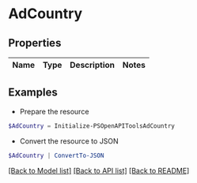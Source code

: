 # AdCountry
## Properties

Name | Type | Description | Notes
------------ | ------------- | ------------- | -------------

## Examples

- Prepare the resource
```powershell
$AdCountry = Initialize-PSOpenAPIToolsAdCountry 
```

- Convert the resource to JSON
```powershell
$AdCountry | ConvertTo-JSON
```

[[Back to Model list]](../README.md#documentation-for-models) [[Back to API list]](../README.md#documentation-for-api-endpoints) [[Back to README]](../README.md)

